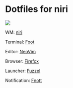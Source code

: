 # Dotfiles for niri

<img src="assets/img.png"/>

WM: [niri](https://github.com/YaLTeR/niri)

Terminal: [Foot](https://codeberg.org/dnkl/foot)

Editor: [NeoVim](https://github.com/neovim/neovim)

Browser: [Firefox](https://github.com/mozilla-firefox/firefox)

Launcher: [Fuzzel](https://codeberg.org/dnkl/fuzzel)

Notification: [Fnott](https://codeberg.org/dnkl/fnott)
